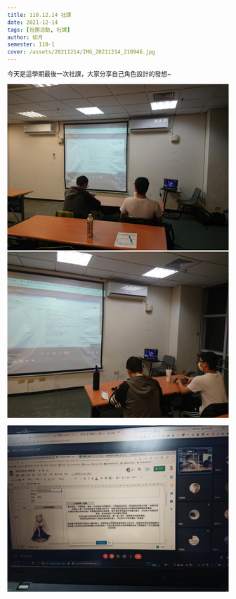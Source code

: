 ```yaml
---
title: 110.12.14 社課
date: 2021-12-14
tags: [社團活動, 社課]
author: 如月
semester: 110-1
cover: /assets/20211214/IMG_20211214_210946.jpg
---
```


今天是這學期最後一次社課，大家分享自己角色設計的發想~

![IMG_20211214_203605](/assets/20211214/IMG_20211214_203605.jpg)![IMG_20211214_203614](/assets/20211214/IMG_20211214_203614.jpg)

![IMG_20211214_210946](/assets/20211214/IMG_20211214_210946.jpg)
